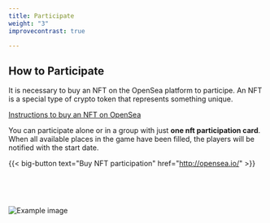 ```yaml
---
title: Participate
weight: "3"
improvecontrast: true

---
```

## How to Participate

It is necessary to buy an NFT on the OpenSea platform to participe. An NFT is a special type of crypto token that represents something unique.

[Instructions to buy an NFT on OpenSea](https://cryptonews.com/guides/how-to-find-buy-and-sell-nfts-on-opensea.htm)

You can participate alone or in a group with just **one nft participation card**. When all available places in the game have been filled, the players will be notified with the start date.

{{< big-button text="Buy NFT participation" href="http://opensea.io/" >}}

 

 

![Example image](/img/card.png)